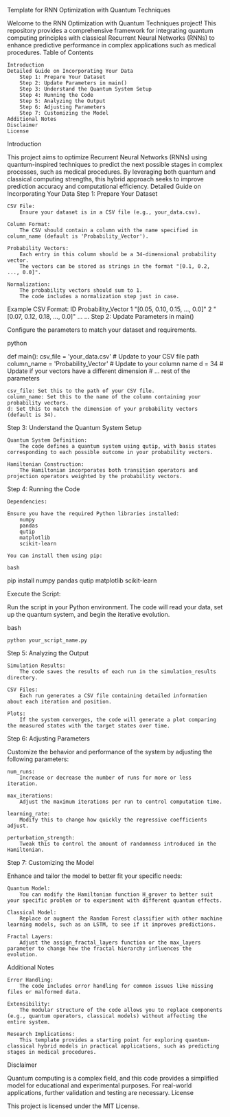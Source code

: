 Template for RNN Optimization with Quantum Techniques

Welcome to the RNN Optimization with Quantum Techniques project! This repository provides a comprehensive framework for integrating quantum computing principles with classical Recurrent Neural Networks (RNNs) to enhance predictive performance in complex applications such as medical procedures.
Table of Contents

    Introduction
    Detailed Guide on Incorporating Your Data
        Step 1: Prepare Your Dataset
        Step 2: Update Parameters in main()
        Step 3: Understand the Quantum System Setup
        Step 4: Running the Code
        Step 5: Analyzing the Output
        Step 6: Adjusting Parameters
        Step 7: Customizing the Model
    Additional Notes
    Disclaimer
    License

Introduction

This project aims to optimize Recurrent Neural Networks (RNNs) using quantum-inspired techniques to predict the next possible stages in complex processes, such as medical procedures. By leveraging both quantum and classical computing strengths, this hybrid approach seeks to improve prediction accuracy and computational efficiency.
Detailed Guide on Incorporating Your Data
Step 1: Prepare Your Dataset

    CSV File:
        Ensure your dataset is in a CSV file (e.g., your_data.csv).

    Column Format:
        The CSV should contain a column with the name specified in column_name (default is 'Probability_Vector').

    Probability Vectors:
        Each entry in this column should be a 34-dimensional probability vector.
        The vectors can be stored as strings in the format "[0.1, 0.2, ..., 0.0]".

    Normalization:
        The probability vectors should sum to 1.
        The code includes a normalization step just in case.

Example CSV Format:
ID	Probability_Vector
1	"[0.05, 0.10, 0.15, ..., 0.0]"
2	"[0.07, 0.12, 0.18, ..., 0.0]"
...	...
Step 2: Update Parameters in main()

Configure the parameters to match your dataset and requirements.

python

def main():
    csv_file = 'your_data.csv'              # Update to your CSV file path
    column_name = 'Probability_Vector'      # Update to your column name
    d = 34                                  # Update if your vectors have a different dimension
    # ... rest of the parameters

    csv_file: Set this to the path of your CSV file.
    column_name: Set this to the name of the column containing your probability vectors.
    d: Set this to match the dimension of your probability vectors (default is 34).

Step 3: Understand the Quantum System Setup

    Quantum System Definition:
        The code defines a quantum system using qutip, with basis states corresponding to each possible outcome in your probability vectors.

    Hamiltonian Construction:
        The Hamiltonian incorporates both transition operators and projection operators weighted by the probability vectors.

Step 4: Running the Code

    Dependencies:

    Ensure you have the required Python libraries installed:
        numpy
        pandas
        qutip
        matplotlib
        scikit-learn

    You can install them using pip:

    bash

pip install numpy pandas qutip matplotlib scikit-learn

Execute the Script:

Run the script in your Python environment. The code will read your data, set up the quantum system, and begin the iterative evolution.

bash

    python your_script_name.py

Step 5: Analyzing the Output

    Simulation Results:
        The code saves the results of each run in the simulation_results directory.

    CSV Files:
        Each run generates a CSV file containing detailed information about each iteration and position.

    Plots:
        If the system converges, the code will generate a plot comparing the measured states with the target states over time.

Step 6: Adjusting Parameters

Customize the behavior and performance of the system by adjusting the following parameters:

    num_runs:
        Increase or decrease the number of runs for more or less iteration.

    max_iterations:
        Adjust the maximum iterations per run to control computation time.

    learning_rate:
        Modify this to change how quickly the regressive coefficients adjust.

    perturbation_strength:
        Tweak this to control the amount of randomness introduced in the Hamiltonian.

Step 7: Customizing the Model

Enhance and tailor the model to better fit your specific needs:

    Quantum Model:
        You can modify the Hamiltonian function H_grover to better suit your specific problem or to experiment with different quantum effects.

    Classical Model:
        Replace or augment the Random Forest classifier with other machine learning models, such as an LSTM, to see if it improves predictions.

    Fractal Layers:
        Adjust the assign_fractal_layers function or the max_layers parameter to change how the fractal hierarchy influences the evolution.

Additional Notes

    Error Handling:
        The code includes error handling for common issues like missing files or malformed data.

    Extensibility:
        The modular structure of the code allows you to replace components (e.g., quantum operators, classical models) without affecting the entire system.

    Research Implications:
        This template provides a starting point for exploring quantum-classical hybrid models in practical applications, such as predicting stages in medical procedures.

Disclaimer

Quantum computing is a complex field, and this code provides a simplified model for educational and experimental purposes. For real-world applications, further validation and testing are necessary.
License

This project is licensed under the MIT License.
